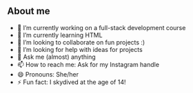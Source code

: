 ## About me

- 🔭 I’m currently working on a full-stack development course
- 🌱 I’m currently learning HTML
- 👯 I’m looking to collaborate on fun projects :)
- 🤔 I’m looking for help with ideas for projects
- 💬 Ask me (almost) anything
- 📫 How to reach me: Ask for my Instagram handle
- 😄 Pronouns: She/her
- ⚡ Fun fact: I skydived at the age of 14!

